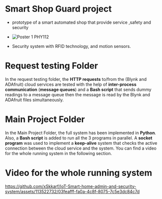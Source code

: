 # Smart Shop Guard project
- prototype of a smart automated shop that provide service ,safety and security
- ![Poster 1 PHY112](https://github.com/user-attachments/assets/ebddb888-a94a-4e55-96ee-082f7e417de2)

- Security system with RFID technology, and motion sensors.

# Request testing Folder
In the request testing folder, the **HTTP requests** to/from the (Blynk and ADAfruit) cloud services are tested with the help of **inter-process communication** (**message queues**) and a **Bash script** that 
sends dummy readings to a message queue then the message is read by the Blynk and ADAfruit files simultaneously.

# Main Project Folder
In the Main Project Folder, the full system has been implemented in **Python**. Also, a **Bash script** is added to run all the 3 programs in parallel. A **socket program** was used to implement a **keep-alive** system that checks the active connection between the cloud service and the system. You can find a video for the whole running system in the following section.

# Video for the whole running system



https://github.com/xSkkarf/IoT-Smart-home-admin-and-security-system/assets/113522732/03feafff-fa0a-4c8f-8075-7c5e3dc84c7d
